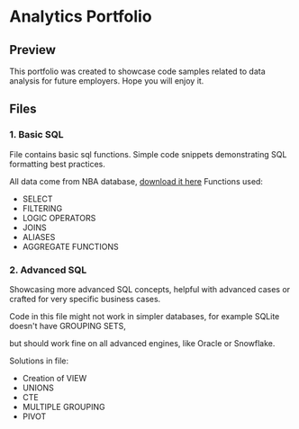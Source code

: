# Analytics Portfolio

## Preview
This portfolio was created to showcase code samples related to data analysis for future employers. Hope you will enjoy it. 

## Files

### 1. Basic SQL
File contains basic sql functions. Simple code snippets demonstrating SQL formatting best practices.

All data come from NBA database, [download it here](https://www.kaggle.com/datasets/wyattowalsh/basketball)
Functions used:
- SELECT
- FILTERING
- LOGIC OPERATORS
- JOINS
- ALIASES
- AGGREGATE FUNCTIONS

### 2. Advanced SQL
Showcasing more advanced SQL concepts, helpful with advanced cases or crafted for very specific business cases.

Code in this file might not work in simpler databases, for example SQLite doesn't have GROUPING SETS, 

but should work fine on all advanced engines, like Oracle or Snowflake.

Solutions in file:
- Creation of VIEW
- UNIONS
- CTE
- MULTIPLE GROUPING
- PIVOT


